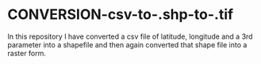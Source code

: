 # CONVERSION-csv-to-.shp-to-.tif
In this repository I have converted a csv file of latitude, longitude and a 3rd parameter into a shapefile and then again converted that shape file into a raster form.  
